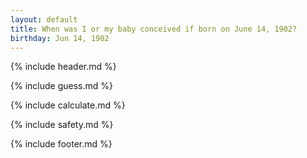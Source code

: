 ```yaml
---
layout: default
title: When was I or my baby conceived if born on June 14, 1902?
birthday: Jun 14, 1902
---
```


{% include header.md %}

{% include guess.md %}

{% include calculate.md %}

{% include safety.md %}

{% include footer.md %}



